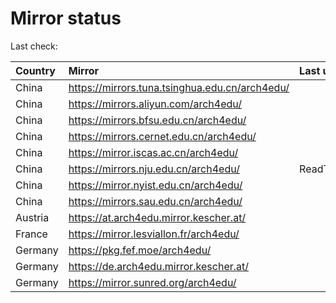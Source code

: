 <script src="./time.js"></script>
# Mirror status
Last check: <script type="text/javascript">localize(1706044574.510175);</script>

|Country|Mirror|Last update|
|:------|:-----|:----------|
|China|https://mirrors.tuna.tsinghua.edu.cn/arch4edu/|<script type="text/javascript">localize(1705991755);</script>|
|China|https://mirrors.aliyun.com/arch4edu/|<script type="text/javascript">localize(1706034792);</script>|
|China|https://mirrors.bfsu.edu.cn/arch4edu/|<script type="text/javascript">localize(1705991755);</script>|
|China|https://mirrors.cernet.edu.cn/arch4edu/|<script type="text/javascript">localize(1705991755);</script>|
|China|https://mirror.iscas.ac.cn/arch4edu/|<script type="text/javascript">localize(1705991755);</script>|
|China|https://mirrors.nju.edu.cn/arch4edu/|ReadTimeout|
|China|https://mirror.nyist.edu.cn/arch4edu/|<script type="text/javascript">localize(1706034792);</script>|
|China|https://mirrors.sau.edu.cn/arch4edu/|<script type="text/javascript">localize(1706034792);</script>|
|Austria|https://at.arch4edu.mirror.kescher.at/|<script type="text/javascript">localize(1706034792);</script>|
|France|https://mirror.lesviallon.fr/arch4edu/|<script type="text/javascript">localize(1705991755);</script>|
|Germany|https://pkg.fef.moe/arch4edu/|<script type="text/javascript">localize(1706034792);</script>|
|Germany|https://de.arch4edu.mirror.kescher.at/|<script type="text/javascript">localize(1706034792);</script>|
|Germany|https://mirror.sunred.org/arch4edu/|<script type="text/javascript">localize(1706034792);</script>|

<script src="./tablefilter/tablefilter.js"></script>
<script src="./table.js"></script>